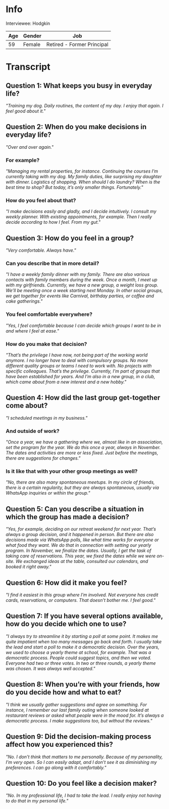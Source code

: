 # Info
Interviewee: Hodgkin

| Age | Gender | Job |
| --- | --- | --- |
| 59 | Female | Retired - Former Principal |

# Transcript

## Question 1: What keeps you busy in everyday life?
*"Training my dog. Daily routines, the content of my day. I enjoy that again. I feel good about it."*

## Question 2: When do you make decisions in everyday life?
*"Over and over again."*

### For example?
*"Managing my rental properties, for instance. Continuing the courses I’m currently taking with my dog. My family duties, like surprising my daughter with dinner. Logistics of shopping. When should I do laundry? When is the best time to shop? But today, it’s only smaller things. Fortunately."*

### How do you feel about that?
*"I make decisions easily and gladly, and I decide intuitively. I consult my weekly planner. With existing appointments, for example. Then I really decide according to how I feel. From my gut."*

## Question 3: How do you feel in a group?
*"Very comfortable. Always have."*

### Can you describe that in more detail?
*"I have a weekly family dinner with my family. There are also various contacts with family members during the week. Once a month, I meet up with my girlfriends. Currently, we have a new group, a weight loss group. We’ll be meeting once a week starting next Monday. In other social groups, we get together for events like Carnival, birthday parties, or coffee and cake gatherings."*

### You feel comfortable everywhere?
*"Yes, I feel comfortable because I can decide which groups I want to be in and where I feel at ease."*

### How do you make that decision?
*"That’s the privilege I have now, not being part of the working world anymore. I no longer have to deal with compulsory groups. No more different quality groups or teams I need to work with. No projects with specific colleagues. That’s the privilege. Currently, I’m part of groups that have been established for years. And I’m also in a new group, in a club, which came about from a new interest and a new hobby."*

## Question 4: How did the last group get-together come about?
*"I scheduled meetings in my business."*

### And outside of work?
*"Once a year, we have a gathering where we, almost like in an association, set the program for the year. We do this once a year, always in November. The dates and activities are more or less fixed. Just before the meetings, there are suggestions for changes."*

### Is it like that with your other group meetings as well?
*"No, there are also many spontaneous meetups. In my circle of friends, there is a certain regularity, but they are always spontaneous, usually via WhatsApp inquiries or within the group."*

## Question 5: Can you describe a situation in which the group has made a decision?
*"Yes, for example, deciding on our retreat weekend for next year. That’s always a group decision, and it happened in person. But there are also decisions made via WhatsApp polls, like what time works for everyone or what food they want. We do that in connection with setting our yearly program. In November, we finalize the dates. Usually, I get the task of taking care of reservations. This year, we fixed the dates while we were on-site. We exchanged ideas at the table, consulted our calendars, and booked it right away."*

## Question 6: How did it make you feel?
*"I find it easiest in this group where I’m involved. Not everyone has credit cards, reservations, or computers. That doesn’t bother me. I feel good."*

## Question 7: If you have several options available, how do you decide which one to use?
*"I always try to streamline it by starting a poll at some point. It makes me quite impatient when too many messages go back and forth. I usually take the lead and start a poll to make it a democratic decision. Over the years, we used to choose a yearly theme at school, for example. That was a democratic process. People could suggest topics, and then we voted. Everyone had two or three votes. In two or three rounds, a yearly theme was chosen. It was always well accepted."*

## Question 8: When you’re with your friends, how do you decide how and what to eat?
*"I think we usually gather suggestions and agree on something. For instance, I remember our last family outing when someone looked at restaurant reviews or asked what people were in the mood for. It’s always a democratic process. I make suggestions too, but without the reviews."*

## Question 9: Did the decision-making process affect how you experienced this?
*"No. I don’t think that matters to me personally. Because of my personality, I’m very open. So I can easily adapt, and I don’t see it as diminishing my preferences. I can go along with it comfortably."*

## Question 10: Do you feel like a decision maker?
*"No. In my professional life, I had to take the lead. I really enjoy not having to do that in my personal life."*